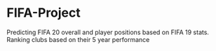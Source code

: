 # FIFA-Project
Predicting FIFA 20 overall and player positions based on FIFA 19 stats. Ranking clubs based on their 5 year performance
